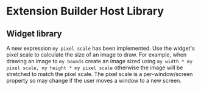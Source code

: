 # Extension Builder Host Library
## Widget library

A new expression `my pixel scale` has been implemented. Use the widget's
pixel scale to calculate the size of an image to draw. For example,
when drawing an image to `my bounds` create an image sized using
`my width * my pixel scale, my height * my pixel scale` otherwise the image will be
stretched to match the pixel scale. The pixel scale is a per-window/screen property
so may change if the user moves a window to a new screen.
